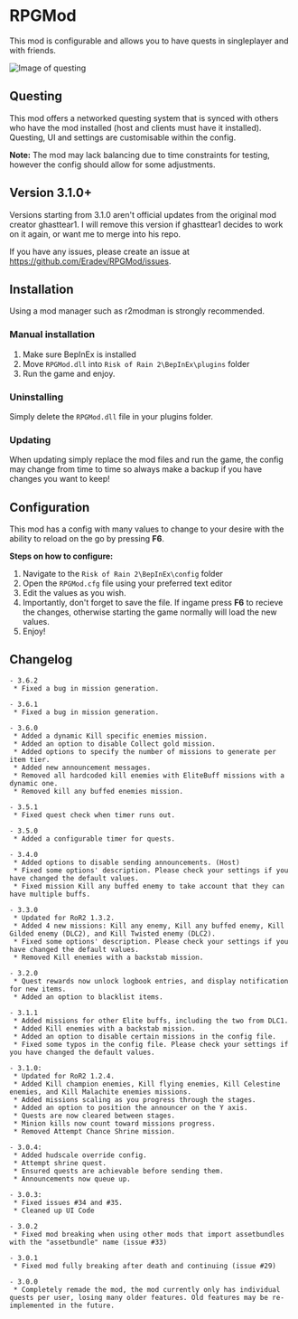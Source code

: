 # RPGMod

This mod is configurable and allows you to have quests in singleplayer and with friends.

![Image of questing](https://i.imgur.com/oog8BE9.jpg)

## Questing

This mod offers a networked questing system that is synced with others who have the mod installed (host and clients must have it installed). Questing, UI and settings are customisable within the config.

**Note:** The mod may lack balancing due to time constraints for testing, however the config should allow for some adjustments.

## Version 3.1.0+

Versions starting from 3.1.0 aren't official updates from the original mod creator ghasttear1. I will remove this version if ghasttear1 decides to work on it again, or want me to merge into his repo.

If you have any issues, please create an issue at <https://github.com/Eradev/RPGMod/issues>.

## Installation

Using a mod manager such as r2modman is strongly recommended.

### Manual installation

1. Make sure BepInEx is installed
2. Move `RPGMod.dll` into `Risk of Rain 2\BepInEx\plugins` folder
3. Run the game and enjoy.

### Uninstalling

Simply delete the `RPGMod.dll` file in your plugins folder.

### Updating

When updating simply replace the mod files and run the game, the config may change from time to time so always make a backup if you have changes you want to keep!

## Configuration

This mod has a config with many values to change to your desire with the ability to reload on the go by pressing **F6**.

**Steps on how to configure:**

1. Navigate to the `Risk of Rain 2\BepInEx\config` folder
2. Open the `RPGMod.cfg` file using your preferred text editor
3. Edit the values as you wish.
4. Importantly, don't forget to save the file. If ingame press **F6** to recieve the changes, otherwise starting the game normally will load the new values.
5. Enjoy!

## Changelog

```text
- 3.6.2
 * Fixed a bug in mission generation.
 
- 3.6.1
 * Fixed a bug in mission generation.
 
- 3.6.0
 * Added a dynamic Kill specific enemies mission.
 * Added an option to disable Collect gold mission.
 * Added options to specify the number of missions to generate per item tier.
 * Added new announcement messages.
 * Removed all hardcoded kill enemies with EliteBuff missions with a dynamic one.
 * Removed kill any buffed enemies mission.

- 3.5.1
 * Fixed quest check when timer runs out.

- 3.5.0
 * Added a configurable timer for quests.
 
- 3.4.0
 * Added options to disable sending announcements. (Host)
 * Fixed some options' description. Please check your settings if you have changed the default values.
 * Fixed mission Kill any buffed enemy to take account that they can have multiple buffs.

- 3.3.0
 * Updated for RoR2 1.3.2.
 * Added 4 new missions: Kill any enemy, Kill any buffed enemy, Kill Gilded enemy (DLC2), and Kill Twisted enemy (DLC2).
 * Fixed some options' description. Please check your settings if you have changed the default values.
 * Removed Kill enemies with a backstab mission.

- 3.2.0
 * Quest rewards now unlock logbook entries, and display notification for new items.
 * Added an option to blacklist items.

- 3.1.1
 * Added missions for other Elite buffs, including the two from DLC1.
 * Added Kill enemies with a backstab mission.
 * Added an option to disable certain missions in the config file.
 * Fixed some typos in the config file. Please check your settings if you have changed the default values.

- 3.1.0:
 * Updated for RoR2 1.2.4.
 * Added Kill champion enemies, Kill flying enemies, Kill Celestine enemies, and Kill Malachite enemies missions.
 * Added missions scaling as you progress through the stages.
 * Added an option to position the announcer on the Y axis.
 * Quests are now cleared between stages.
 * Minion kills now count toward missions progress.
 * Removed Attempt Chance Shrine mission.

- 3.0.4:
 * Added hudscale override config.
 * Attempt shrine quest.
 * Ensured quests are achievable before sending them.
 * Announcements now queue up.

- 3.0.3: 
 * Fixed issues #34 and #35.
 * Cleaned up UI Code

- 3.0.2
 * Fixed mod breaking when using other mods that import assetbundles with the "assetbundle" name (issue #33)

- 3.0.1
 * Fixed mod fully breaking after death and continuing (issue #29)

- 3.0.0
 * Completely remade the mod, the mod currently only has individual quests per user, losing many older features. Old features may be re-implemented in the future.
```
